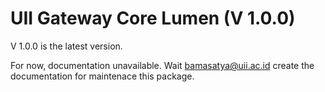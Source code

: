 # UII Gateway Core Lumen (V 1.0.0)

V 1.0.0 is the latest version.

For now, documentation unavailable. Wait <bamasatya@uii.ac.id> create the documentation for maintenace this package.